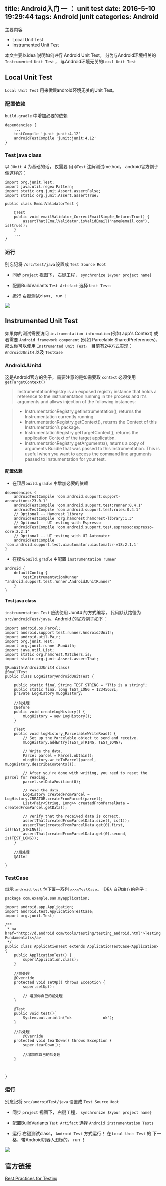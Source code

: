 title: Android入门 一 ： unit test
date: 2016-5-10 19:29:44
tags: Android junit
categories: Android
---

主要内容
* Local Unit Test
* Instrumented Unit Test

本文主要以idea 说明如何进行 Android Unit Test。
分为与Android环境相关的`Instrumented Unit Test` ， 与Android环境无关的`Local Unit Test`

<!-- more -->



## Local Unit Test
`Local Unit Test` 用来做跟android环境无关的Unit Test。
### 配置依赖
`build.gradle` 中增加必要的依赖

```
dependencies {
    ...
    testCompile 'junit:junit:4.12'
    androidTestCompile 'junit:junit:4.12'
}
```

### Test java class
以 `JUnit 4` 为基础的话， 仅需要 用 `@Test` 注解测试method。
android官方例子像这样的：

```
import org.junit.Test;
import java.util.regex.Pattern;
import static org.junit.Assert.assertFalse;
import static org.junit.Assert.assertTrue;

public class EmailValidatorTest {

    @Test
    public void emailValidator_CorrectEmailSimple_ReturnsTrue() {
        assertThat(EmailValidator.isValidEmail("name@email.com"), is(true));
    }
    ...
}
```

### 运行
别忘记将 `/src/test/java` 设置成 `Test Source Root`
* 同步
`project` 视图下， 右键工程， `synchronize ${your project name}`

* 配置BuildVariants
`Test Artifact` 选择 `Unit Tests`

* 运行
右键测试class， run ！

![](http://amadis.qiniudn.com/androidJunit1a1.png)




## Instrumented Unit Test
如果你的测试需要访问 `instrumentation information` (例如 app's Context) 或者需要 `Android framework component` (例如 Parcelable  SharedPreferences)，那么你可以使用 `Instrumented Unit Test`。
目前有2中方式实现： `AndroidJUnit4` 以及 `TestCase`


### AndroidJUnit4
这是Android官方的例子， 需要注意的是如需要取 `context` 必须使用 `getTargetContext()`
> InstrumentationRegistry is an exposed registry instance that holds a reference to the instrumentation running in the process and it's arguments and allows injection of the following instances:

> * InstrumentationRegistry.getInstrumentation(), returns the Instrumentation currently running.
> * InstrumentationRegistry.getContext(), returns the Context of this Instrumentation’s package.
> * InstrumentationRegistry.getTargetContext(), returns the application Context of the target application.
> * InstrumentationRegistry.getArguments(), returns a copy of arguments Bundle that was passed to this Instrumentation. This is useful when you want to access the command line arguments passed to Instrumentation for your test.


#### 配置依赖
* 在顶层`build.gradle` 中增加必要的依赖

```
dependencies {
    androidTestCompile 'com.android.support:support-annotations:23.0.1'
    androidTestCompile 'com.android.support.test:runner:0.4.1'
    androidTestCompile 'com.android.support.test:rules:0.4.1'
    // Optional -- Hamcrest library
    androidTestCompile 'org.hamcrest:hamcrest-library:1.3'
    // Optional -- UI testing with Espresso
    androidTestCompile 'com.android.support.test.espresso:espresso-core:2.2.1'
    // Optional -- UI testing with UI Automator
    androidTestCompile 'com.android.support.test.uiautomator:uiautomator-v18:2.1.1'
}
```

* 在模块`build.gradle` 中配置 `instrumentation runner`

```
android {
    defaultConfig {
        testInstrumentationRunner "android.support.test.runner.AndroidJUnitRunner"
    }
}
```

#### Test java class
`instrumentation Test` 应该使用 Junit4 的方式编写， 代码默认路径为 `src/androidTest/java`。
Android 的官方例子如下：

```
import android.os.Parcel;
import android.support.test.runner.AndroidJUnit4;
import android.util.Pair;
import org.junit.Test;
import org.junit.runner.RunWith;
import java.util.List;
import static org.hamcrest.Matchers.is;
import static org.junit.Assert.assertThat;

@RunWith(AndroidJUnit4.class)
@SmallTest
public class LogHistoryAndroidUnitTest {

    public static final String TEST_STRING = "This is a string";
    public static final long TEST_LONG = 12345678L;
    private LogHistory mLogHistory;

    //前处理
    @Before
    public void createLogHistory() {
        mLogHistory = new LogHistory();
    }

    @Test
    public void logHistory_ParcelableWriteRead() {
        // Set up the Parcelable object to send and receive.
        mLogHistory.addEntry(TEST_STRING, TEST_LONG);

        // Write the data.
        Parcel parcel = Parcel.obtain();
        mLogHistory.writeToParcel(parcel, mLogHistory.describeContents());

        // After you're done with writing, you need to reset the parcel for reading.
        parcel.setDataPosition(0);

        // Read the data.
        LogHistory createdFromParcel = LogHistory.CREATOR.createFromParcel(parcel);
        List<Pair<String, Long>> createdFromParcelData = createdFromParcel.getData();

        // Verify that the received data is correct.
        assertThat(createdFromParcelData.size(), is(1));
        assertThat(createdFromParcelData.get(0).first, is(TEST_STRING));
        assertThat(createdFromParcelData.get(0).second, is(TEST_LONG));
    }
    
    //后处理
    @After
    
}
```

### TestCase
继承 `android.test` 包下面一系列 `xxxxTestCase`。
IDEA 自动生存的例子：
```
package com.example.sam.myapplication;

import android.app.Application;
import android.test.ApplicationTestCase;
import org.junit.Test;

/**
 * <a href="http://d.android.com/tools/testing/testing_android.html">Testing Fundamentals</a>
 */
public class ApplicationTest extends ApplicationTestCase<Application> {
    public ApplicationTest() {
        super(Application.class);
    }

    //前处理
    @Override
    protected void setUp() throws Exception {
        super.setUp();
        
        // 增加你自己的前处理
    }
    
    @Test
    public void test(){
        System.out.println("ok              ok");
    }
    
    //后处理
        @Override
    protected void tearDown() throws Exception {
        super.tearDown();
        
        //增加你自己的后处理
    }

    
    
}
```

### 运行
别忘记将 `src/androidTest/java` 设置成 `Test Source Root`
* 同步
`project` 视图下， 右键工程， `synchronize ${your project name}`

* 配置BuildVariants
`Test Artifact` 选择 `Android instrumentation Tests`

* 运行
右键测试class，  `Android Test` 方式运行！ 在 `Local Unit Test` 的 下一格，带Android机器人图标的。
run ！

![](http://amadis.qiniudn.com/androidJunit1a2.png)


## 官方链接
[Best Practices for Testing](http://developer.android.com/training/testing/index.html)

